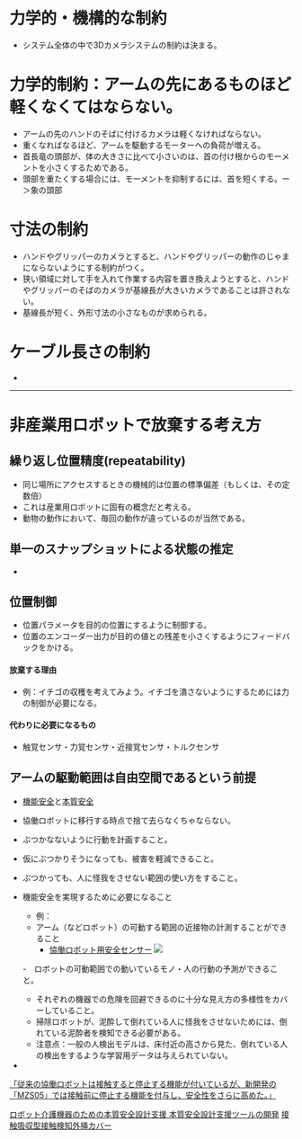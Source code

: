 # 力学的・機構的な制約
- システム全体の中で3Dカメラシステムの制約は決まる。

# 力学的制約：アームの先にあるものほど軽くなくてはならない。
- アームの先のハンドのそばに付けるカメラは軽くなければならない。
- 重くなればなるほど、アームを駆動するモーターへの負荷が増える。
- 首長竜の頭部が、体の大きさに比べて小さいのは、首の付け根からのモーメントを小さくするためである。
- 頭部を重たくする場合には、モーメントを抑制するには、首を短くする。ー＞象の頭部

# 寸法の制約
- ハンドやグリッパーのカメラとすると、ハンドやグリッパーの動作のじゃまにならないようにする制約がつく。
- 狭い領域に対して手を入れて作業する内容を置き換えようとすると、ハンドやグリッパーのそばのカメラが基線長が大きいカメラであることは許されない。
- 基線長が短く、外形寸法の小さなものが求められる。

# ケーブル長さの制約
- 
----
# 非産業用ロボットで放棄する考え方
## 繰り返し位置精度(repeatability)
- 同じ場所にアクセスするときの機械的は位置の標準偏差（もしくは、その定数倍）
- これは産業用ロボットに固有の概念だと考える。
- 動物の動作において、毎回の動作が違っているのが当然である。

## 単一のスナップショットによる状態の推定
- 

## 位置制御
- 位置パラメータを目的の位置にするように制御する。
- 位置のエンコーダー出力が目的の値との残差を小さくするようにフィードバックをかける。
#### 放棄する理由
- 例：イチゴの収穫を考えてみよう。イチゴを潰さないようにするためには力の制御が必要になる。
#### 代わりに必要になるもの
- 触覚センサ・力覚センサ・近接覚センサ・トルクセンサ

## アームの駆動範囲は自由空間であるという前提
- [機能安全](https://ja.wikipedia.org/wiki/%E6%A9%9F%E8%83%BD%E5%AE%89%E5%85%A8)と[本質安全](https://jp.misumi-ec.com/tech-info/categories/machine_design/md01/c1524.html)
- 協働ロボットに移行する時点で捨て去らなくちゃならない。
- ぶつかなないように行動を計画すること。
- 仮にぶつかりそうになっても、被害を軽減できること。
- ぶつかっても、人に怪我をさせない範囲の使い方をすること。
- 機能安全を実現するために必要になること
  - 例：
  - アーム（などロボット）の可動する範囲の近接物の計測することができること
    - [恊働ロボット用安全センサー](https://www.kyokko.co.jp/technology/robot)
![](https://www.kyokko.co.jp/dist/img/robot-sensor_sub.jpg)

  -　ロボットの可動範囲での動いているモノ・人の行動の予測ができること。
  - それぞれの機器での危険を回避できるのに十分な見え方の多様性をカバーしていること。
  - 掃除ロボットが、泥酔して倒れている人に怪我をさせないためには、倒れている泥酔者を検知できる必要がある。
  - 注意点：一般の人検出モデルは、床付近の高さから見た、倒れている人の検出をするような学習用データは与えられていない。
- 
[「従来の協働ロボットは接触すると停止する機能が付いているが、新開発の「MZS05」では接触前に停止する機能を付与し、安全性をさらに高めた。」](https://www.robot-digest.com/contents/?id=1730343279-930012)


[ロボット介護機器のための本質安全設計支援 本質安全設計支援ツールの開発](https://robotcare.jp/data/etc/2N2-06_honma_presentation.pdf)
[接触吸収型接触検知外挿カバー](https://www.meti.go.jp/press/2022/03/20230320003/20230320003-2.pdf)




